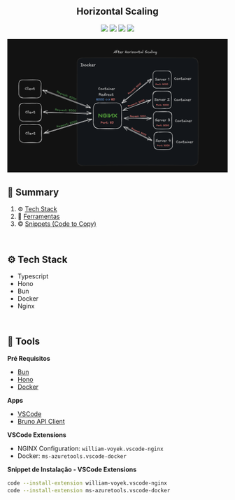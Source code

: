 <div align="center">

## <a name="header">Horizontal Scaling</a>

  <div>
    <img src="https://img.shields.io/badge/Bun%20-444?logo=bun&logoColor=white" />
    <img src="https://img.shields.io/badge/Hono-444?logo=hono&logoColor=orange" />
    <img src="https://img.shields.io/badge/Nginx-444?logo=nginx&logoColor=green" />
    <img src="https://img.shields.io/badge/Docker-444?logo=docker&logoColor=7c7dea" />
  </div>
</div>

![alt text](public/after-hs.png)

## 📌 <a name="summary">Summary</a>

1. ⚙️ [Tech Stack](#tech-stack)
1. 🔧 [Ferramentas](#wrench)
1. ©️ [Snippets (Code to Copy)](#snippets)

<br />

## <a name="tech-stack">⚙️ Tech Stack</a>

* Typescript
* Hono
* Bun
* Docker
* Nginx

<br />


## <a name="wrench">🔧 Tools</a>

**Pré Requisitos**
* [Bun](https://bun.sh/docs/installation)
* [Hono](https://hono.dev/docs/guides)
* [Docker](https://www.docker.com/products/docker-desktop/)

**Apps**

* [VSCode](https://code.visualstudio.com/)
* [Bruno API Client](https://www.usebruno.com/)

**VSCode Extensions**

* NGINX Configuration: `william-voyek.vscode-nginx`
* Docker: `ms-azuretools.vscode-docker`

**Snippet de Instalação -  VSCode Extensions**

```sh
code --install-extension william-voyek.vscode-nginx
code --install-extension ms-azuretools.vscode-docker
```
<br />
